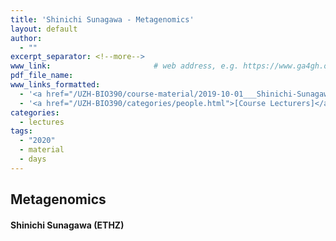 ```yaml
---
title: 'Shinichi Sunagawa - Metagenomics'
layout: default
author:
  - ""
excerpt_separator: <!--more-->
www_link: 						# web address, e.g. https://www.ga4gh.org; auto-linked
pdf_file_name:
www_links_formatted:
  - '<a href="/UZH-BIO390/course-material/2019-10-01___Shinichi-Sunagawa__Metagenomics__UZH-BIO390-HS19-lecture-03.pdf" target="_blank">[2019 lecture slides]</a>'
  - '<a href="/UZH-BIO390/categories/people.html">[Course Lecturers]</a>'
categories:
  - lectures
tags:
  - "2020"
  - material
  - days
---
```


## Metagenomics
#### Shinichi Sunagawa (ETHZ)

<!--more-->
